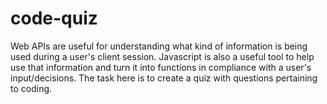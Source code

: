 # code-quiz
Web APIs are useful for understanding what kind of information is being used during a user's client session. Javascript is also a useful tool to help use that information and turn it into functions in compliance with a user's input/decisions. The task here is to create a quiz with questions pertaining to coding. 
